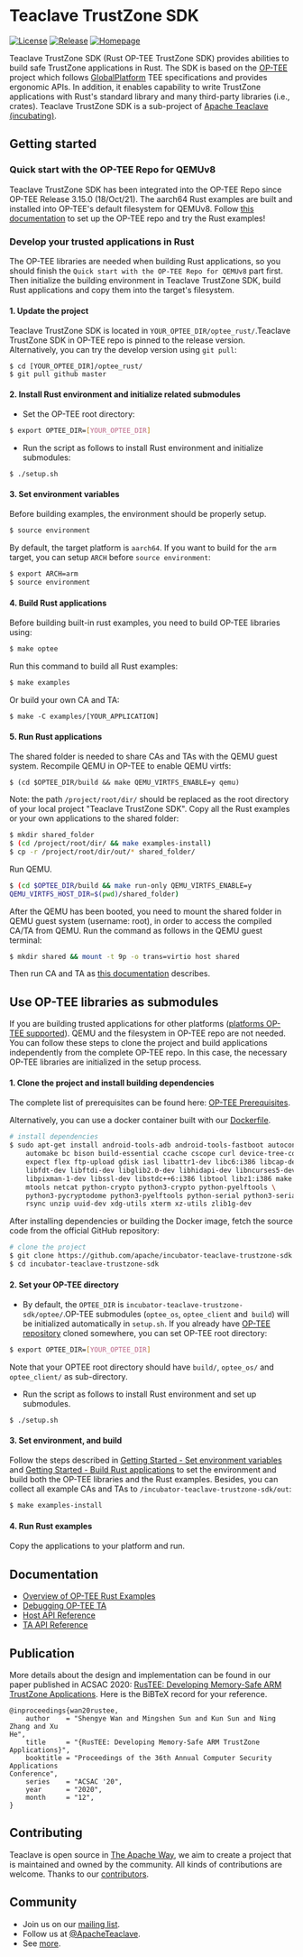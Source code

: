 # Teaclave TrustZone SDK

[![License](https://img.shields.io/badge/license-Apache-green.svg)](LICENSE)
[![Release](https://img.shields.io/github/v/tag/apache/incubator-teaclave-trustzone-sdk?label=release&sort=semver)](https://github.com/apache/incubator-teaclave-trustzone-sdk/releases)
[![Homepage](https://img.shields.io/badge/site-homepage-blue)](https://teaclave.apache.org/)

Teaclave TrustZone SDK (Rust OP-TEE TrustZone SDK) provides abilities to build
safe TrustZone applications in Rust. The SDK is based on the
[OP-TEE](https://www.op-tee.org/) project which follows
[GlobalPlatform](https://globalplatform.org/) TEE specifications and provides
ergonomic APIs. In addition, it enables capability to write TrustZone
applications with Rust's standard library and many third-party libraries (i.e.,
crates). Teaclave TrustZone SDK is a sub-project of [Apache Teaclave
(incubating)](https://teaclave.apache.org/).

## Getting started

### Quick start with the OP-TEE Repo for QEMUv8

Teaclave TrustZone SDK has been integrated into the OP-TEE Repo since OP-TEE
Release 3.15.0 (18/Oct/21). The aarch64 Rust examples are built and installed
into OP-TEE's default filesystem for QEMUv8. Follow [this
documentation](https://optee.readthedocs.io/en/latest/building/optee_with_rust.html)
to set up the OP-TEE repo and try the Rust examples!

### Develop your trusted applications in Rust

The OP-TEE libraries are needed when building Rust applications, so you should
finish the `Quick start with the OP-TEE Repo for QEMUv8` part first. Then
initialize the building environment in Teaclave TrustZone SDK, build Rust
applications and copy them into the target's filesystem.

#### 1. Update the project 

Teaclave TrustZone SDK is located in `YOUR_OPTEE_DIR/optee_rust/`.Teaclave
TrustZone SDK in OP-TEE repo is pinned to the release version. Alternatively,
you can try the develop version using `git pull`:

```
$ cd [YOUR_OPTEE_DIR]/optee_rust/
$ git pull github master
```

#### 2. Install Rust environment and initialize related submodules

* Set the OP-TEE root directory:

``` sh
$ export OPTEE_DIR=[YOUR_OPTEE_DIR]
```

* Run the script as follows to install Rust environment and initialize
  submodules:

```
$ ./setup.sh
```

#### 3. Set environment variables

Before building examples, the environment should be properly setup.

``` sh
$ source environment
```

By default, the target platform is `aarch64`. If you want to build for the `arm`
target, you can setup `ARCH` before `source environment`:

```sh
$ export ARCH=arm
$ source environment
```

#### 4. Build Rust applications

Before building built-in rust examples, you need to build OP-TEE libraries
using:

``` sh
$ make optee
```

Run this command to build all Rust examples:

``` sh
$ make examples
```

Or build your own CA and TA:

```
$ make -C examples/[YOUR_APPLICATION]
```

#### 5. Run Rust applications

The shared folder is needed to share CAs and TAs with the QEMU guest system.
Recompile QEMU in OP-TEE to enable QEMU virtfs:

```
$ (cd $OPTEE_DIR/build && make QEMU_VIRTFS_ENABLE=y qemu)
```

Note: the path `/project/root/dir/` should be replaced as the root directory of
your local project "Teaclave TrustZone SDK". Copy all the Rust examples or your
own applications to the shared folder:

```sh
$ mkdir shared_folder
$ (cd /project/root/dir/ && make examples-install)
$ cp -r /project/root/dir/out/* shared_folder/
```

Run QEMU.

```sh
$ (cd $OPTEE_DIR/build && make run-only QEMU_VIRTFS_ENABLE=y
QEMU_VIRTFS_HOST_DIR=$(pwd)/shared_folder)
```

After the QEMU has been booted, you need to mount the shared folder in QEMU
guest system (username: root), in order to access the compiled CA/TA from QEMU.
Run the command as follows in the QEMU guest terminal:

```sh
$ mkdir shared && mount -t 9p -o trans=virtio host shared
```

Then run CA and TA as 
[this documentation](https://optee.readthedocs.io/en/latest/building/optee_with_rust.html)
 describes.

## Use OP-TEE libraries as submodules

If you are building trusted applications for other platforms ([platforms OP-TEE
supported](https://optee.readthedocs.io/en/latest/general/platforms.html)). QEMU
and the filesystem in OP-TEE repo are not needed.  You can follow these steps to
clone the project and build applications independently from the complete OP-TEE
repo. In this case, the necessary OP-TEE libraries are initialized in the setup
process.

#### 1. Clone the project and install building dependencies

The complete list of prerequisites can be found here: [OP-TEE
Prerequisites](https://optee.readthedocs.io/en/latest/building/prerequisites.html).

Alternatively, you can use a docker container built with our
[Dockerfile](Dockerfile).

``` sh
# install dependencies
$ sudo apt-get install android-tools-adb android-tools-fastboot autoconf \
	automake bc bison build-essential ccache cscope curl device-tree-compiler \
	expect flex ftp-upload gdisk iasl libattr1-dev libc6:i386 libcap-dev \
	libfdt-dev libftdi-dev libglib2.0-dev libhidapi-dev libncurses5-dev \
	libpixman-1-dev libssl-dev libstdc++6:i386 libtool libz1:i386 make \
	mtools netcat python-crypto python3-crypto python-pyelftools \
	python3-pycryptodome python3-pyelftools python-serial python3-serial \
	rsync unzip uuid-dev xdg-utils xterm xz-utils zlib1g-dev
```

After installing dependencies or building the Docker image, fetch the source code from the official GitHub repository:

``` sh
# clone the project
$ git clone https://github.com/apache/incubator-teaclave-trustzone-sdk.git
$ cd incubator-teaclave-trustzone-sdk
```

#### 2. Set your OP-TEE directory

* By default, the `OPTEE_DIR` is
  `incubator-teaclave-trustzone-sdk/optee/`.OP-TEE submodules (`optee_os`,
`optee_client` and` build`) will be initialized automatically in `setup.sh`. If
you already have [OP-TEE repository](https://github.com/OP-TEE)  cloned
somewhere, you can set OP-TEE root directory:

``` sh
$ export OPTEE_DIR=[YOUR_OPTEE_DIR]
```

Note that your OPTEE root directory should have `build/`, `optee_os/` and 
`optee_client/` as sub-directory.

* Run the script as follows to install Rust environment and set up submodules.

```
$ ./setup.sh
```

#### 3. Set environment, and build

Follow the steps described in [Getting Started - Set environment
variables](#3-set-environment-variables) and  [Getting Started - Build Rust
applications](#4-build-rust-applications) to set the environment and build both
the  OP-TEE libraries and the Rust examples. Besides, you can collect all
example CAs and TAs to `/incubator-teaclave-trustzone-sdk/out`:

```sh
$ make examples-install
```

#### 4. Run Rust examples

Copy the applications to your platform and run.


## Documentation

- [Overview of OP-TEE Rust
  Examples](https://teaclave.apache.org/trustzone-sdk-docs/overview-of-optee-rust-examples/)
- [Debugging OP-TEE
  TA](https://teaclave.apache.org/trustzone-sdk-docs/debugging-optee-ta.md/)
- [Host API
  Reference](https://teaclave.apache.org/api-docs/trustzone-sdk/optee-teec/)
- [TA API
  Reference](https://teaclave.apache.org/api-docs/trustzone-sdk/optee-utee/)

## Publication

More details about the design and implementation can be found in our paper
published in ACSAC 2020:
[RusTEE: Developing Memory-Safe ARM TrustZone
Applications](https://csis.gmu.edu/ksun/publications/ACSAC20_RusTEE_2020.pdf).
Here is the BiBTeX record for your reference.

```
@inproceedings{wan20rustee,
    author    = "Shengye Wan and Mingshen Sun and Kun Sun and Ning Zhang and Xu
He",
    title     = "{RusTEE: Developing Memory-Safe ARM TrustZone Applications}",
    booktitle = "Proceedings of the 36th Annual Computer Security Applications
Conference",
    series    = "ACSAC '20",
    year      = "2020",
    month     = "12",
}
```

## Contributing

Teaclave is open source in [The Apache
Way](https://www.apache.org/theapacheway/),
we aim to create a project that is maintained and owned by the community. All
kinds of contributions are welcome.
Thanks to our [contributors](https://teaclave.apache.org/contributors/).

## Community

- Join us on our [mailing
  list](https://lists.apache.org/list.html?dev@teaclave.apache.org).
- Follow us at [@ApacheTeaclave](https://twitter.com/ApacheTeaclave).
- See [more](https://teaclave.apache.org/community/).
